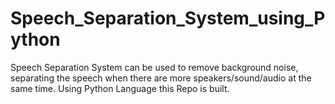 # Speech_Separation_System_using_Python
Speech Separation System can be used to remove background noise, separating the speech when there are more speakers/sound/audio at the same time. Using Python Language this Repo is built.
